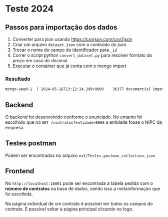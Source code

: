 # Teste 2024

## Passos para importação dos dados

1. Converter para json usando https://csvjson.com/csv2json
2. Criar um arquivo `dataset.json` com o conteúdo do json
3. Trocar o nome do campo do identificador para `_id`
4. Correr o script python `convert_dataset.py` para resolver formato do preço em caso de decimal.
4. Executar o container que já conta com o mongo import


### Resultado

```bash
mongo-seed-1  | 2024-05-16T13:12:24.299+0000    36377 document(s) imported successfully. 0 document(s) failed to import.
```

## Backend

O backend foi desenvolvido conforme o enunciado. No entanto foi escolhido que no `GET /contratos?entidade=EEEE` a entidade fosse o NIPC da empresa.

## Testes postman

Podem ser encontrados no arquivo `ex1/Testes.postman_collection.json`

## Frontend

No `http://localhost:16001` pode ser encontrada a tabela pedida com o **número de contratos** na base de dados, sendo isso a metainformação que foi escolhida.

Na página individual de um contrato é possível ver todos os campos do contrato. É possível voltar à página principal clicando no logo.